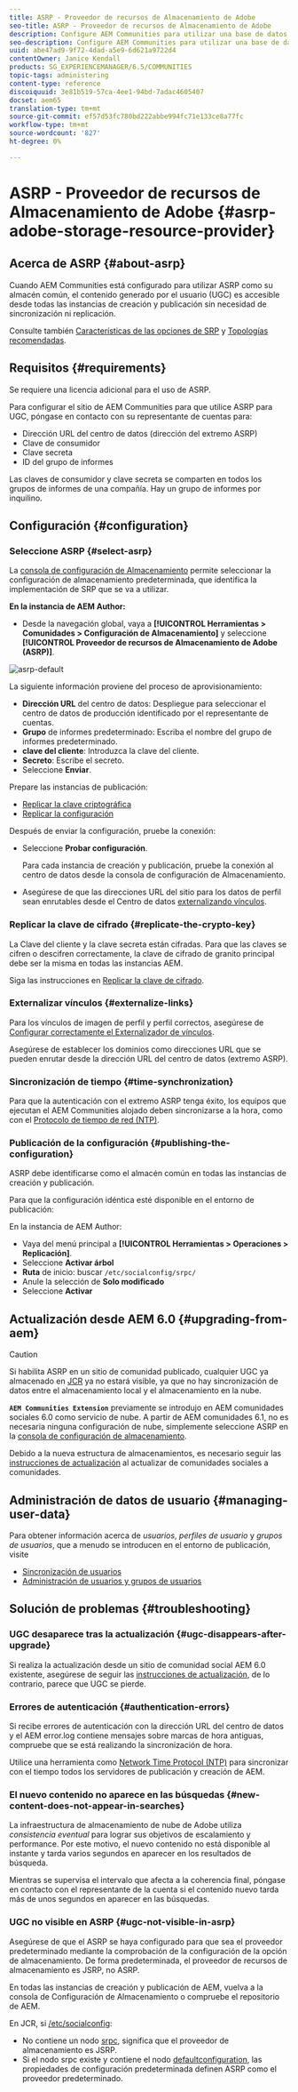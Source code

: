 ```yaml
---
title: ASRP - Proveedor de recursos de Almacenamiento de Adobe
seo-title: ASRP - Proveedor de recursos de Almacenamiento de Adobe
description: Configure AEM Communities para utilizar una base de datos relacional como su almacén común
seo-description: Configure AEM Communities para utilizar una base de datos relacional como su almacén común
uuid: abe47ad9-9f72-4dad-a5e9-6d621a9722d4
contentOwner: Janice Kendall
products: SG_EXPERIENCEMANAGER/6.5/COMMUNITIES
topic-tags: administering
content-type: reference
discoiquuid: 3e81b519-57ca-4ee1-94bd-7adac4605407
docset: aem65
translation-type: tm+mt
source-git-commit: ef57d53fc780bd222abbe994fc71e133ce8a77fc
workflow-type: tm+mt
source-wordcount: '827'
ht-degree: 0%

---
```



# ASRP - Proveedor de recursos de Almacenamiento de Adobe {#asrp-adobe-storage-resource-provider}

## Acerca de ASRP {#about-asrp}

Cuando AEM Communities está configurado para utilizar ASRP como su almacén común, el contenido generado por el usuario (UGC) es accesible desde todas las instancias de creación y publicación sin necesidad de sincronización ni replicación.

Consulte también [Características de las opciones de SRP](/help/communities/working-with-srp.md#characteristics-of-srp-options) y [Topologías recomendadas](/help/communities/topologies.md).

## Requisitos {#requirements}

Se requiere una licencia adicional para el uso de ASRP.

Para configurar el sitio de AEM Communities para que utilice ASRP para UGC, póngase en contacto con su representante de cuentas para:

* Dirección URL del centro de datos (dirección del extremo ASRP)
* Clave de consumidor
* Clave secreta
* ID del grupo de informes

Las claves de consumidor y clave secreta se comparten en todos los grupos de informes de una compañía. Hay un grupo de informes por inquilino.

## Configuración {#configuration}

### Seleccione ASRP {#select-asrp}

La [consola de configuración de Almacenamiento](/help/communities/srp-config.md) permite seleccionar la configuración de almacenamiento predeterminada, que identifica la implementación de SRP que se va a utilizar.

**En la instancia de AEM Author:**

* Desde la navegación global, vaya a **[!UICONTROL Herramientas > Comunidades > Configuración de Almacenamiento]** y seleccione **[!UICONTROL Proveedor de recursos de Almacenamiento de Adobe (ASRP)]**.

![asrp-default](assets/asrp-default.png)

La siguiente información proviene del proceso de aprovisionamiento:

* **Dirección URL** del centro de datos: Despliegue para seleccionar el centro de datos de producción identificado por el representante de cuentas.
* **Grupo** de informes predeterminado: Escriba el nombre del grupo de informes predeterminado.
* **clave del cliente**: Introduzca la clave del cliente.
* **Secreto**: Escribe el secreto.
* Seleccione **Enviar**.

Prepare las instancias de publicación:

* [Replicar la clave criptográfica](#replicate-the-crypto-key)
* [Replicar la configuración](#publishing-the-configuration)

Después de enviar la configuración, pruebe la conexión:

* Seleccione **Probar configuración**.

   Para cada instancia de creación y publicación, pruebe la conexión al centro de datos desde la consola de configuración de Almacenamiento.

* Asegúrese de que las direcciones URL del sitio para los datos de perfil sean enrutables desde el Centro de datos [externalizando vínculos](#externalize-links).

### Replicar la clave de cifrado {#replicate-the-crypto-key}

La Clave del cliente y la clave secreta están cifradas. Para que las claves se cifren o descifren correctamente, la clave de cifrado de granito principal debe ser la misma en todas las instancias AEM.

Siga las instrucciones en [Replicar la clave de cifrado](/help/communities/deploy-communities.md#replicate-the-crypto-key).

### Externalizar vínculos {#externalize-links}

Para los vínculos de imagen de perfil y perfil correctos, asegúrese de [Configurar correctamente el Externalizador de vínculos](/help/sites-developing/externalizer.md).

Asegúrese de establecer los dominios como direcciones URL que se pueden enrutar desde la dirección URL del centro de datos (extremo ASRP).

### Sincronización de tiempo {#time-synchronization}

Para que la autenticación con el extremo ASRP tenga éxito, los equipos que ejecutan el AEM Communities alojado deben sincronizarse a la hora, como con el [Protocolo de tiempo de red (NTP)](https://www.ntp.org/).

### Publicación de la configuración {#publishing-the-configuration}

ASRP debe identificarse como el almacén común en todas las instancias de creación y publicación.

Para que la configuración idéntica esté disponible en el entorno de publicación:

En la instancia de AEM Author:

* Vaya del menú principal a **[!UICONTROL Herramientas > Operaciones > Replicación]**.
* Seleccione **Activar árbol**
* **Ruta** de inicio: buscar  `/etc/socialconfig/srpc/`
* Anule la selección de **Solo modificado**
* Seleccione **Activar**

## Actualización desde AEM 6.0 {#upgrading-from-aem}

>[!CAUTION]
>
>Si habilita ASRP en un sitio de comunidad publicado, cualquier UGC ya almacenado en [JCR](/help/communities/jsrp.md) ya no estará visible, ya que no hay sincronización de datos entre el almacenamiento local y el almacenamiento en la nube.

**`AEM Communities Extension`** previamente se introdujo en AEM comunidades sociales 6.0 como servicio de nube. A partir de AEM comunidades 6.1, no es necesaria ninguna configuración de nube, simplemente seleccione ASRP en la [consola de configuración de almacenamiento](/help/communities/srp-config.md).

Debido a la nueva estructura de almacenamientos, es necesario seguir las [instrucciones de actualización](/help/communities/upgrade.md#adobe-cloud-storage) al actualizar de comunidades sociales a comunidades.

## Administración de datos de usuario {#managing-user-data}

Para obtener información acerca de *usuarios*, *perfiles de usuario* y *grupos de usuarios*, que a menudo se introducen en el entorno de publicación, visite

* [Sincronización de usuarios](/help/communities/sync.md)
* [Administración de usuarios y grupos de usuarios](/help/communities/users.md)

## Solución de problemas {#troubleshooting}

### UGC desaparece tras la actualización {#ugc-disappears-after-upgrade}

Si realiza la actualización desde un sitio de comunidad social AEM 6.0 existente, asegúrese de seguir las [instrucciones de actualización](/help/communities/upgrade.md#adobe-cloud-storage), de lo contrario, parece que UGC se pierde.

### Errores de autenticación {#authentication-errors}

Si recibe errores de autenticación con la dirección URL del centro de datos y el AEM error.log contiene mensajes sobre marcas de hora antiguas, compruebe que se está realizando la sincronización de hora.

Utilice una herramienta como [Network Time Protocol (NTP)](https://www.ntp.org/) para sincronizar con el tiempo todos los servidores de publicación y creación de AEM.

### El nuevo contenido no aparece en las búsquedas {#new-content-does-not-appear-in-searches}

La infraestructura de almacenamiento de nube de Adobe utiliza *consistencia eventual* para lograr sus objetivos de escalamiento y performance. Por este motivo, el nuevo contenido no está disponible al instante y tarda varios segundos en aparecer en los resultados de búsqueda.

Mientras se supervisa el intervalo que afecta a la coherencia final, póngase en contacto con el representante de la cuenta si el contenido nuevo tarda más de unos segundos en aparecer en las búsquedas.

### UGC no visible en ASRP {#ugc-not-visible-in-asrp}

Asegúrese de que el ASRP se haya configurado para que sea el proveedor predeterminado mediante la comprobación de la configuración de la opción de almacenamiento. De forma predeterminada, el proveedor de recursos de almacenamiento es JSRP, no ASRP.

En todas las instancias de creación y publicación de AEM, vuelva a la consola de Configuración de Almacenamiento o compruebe el repositorio de AEM.

En JCR, si [/etc/socialconfig](https://localhost:4502/crx/de/index.jsp#/etc/socialconfig/):

* No contiene un nodo [srpc](https://localhost:4502/crx/de/index.jsp#/etc/socialconfig/srpc), significa que el proveedor de almacenamiento es JSRP.
* Si el nodo srpc existe y contiene el nodo [defaultconfiguration](https://localhost:4502/crx/de/index.jsp#/etc/socialconfig/srpc/defaultconfiguration), las propiedades de configuración predeterminada definen ASRP como el proveedor predeterminado.


